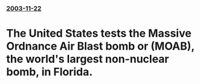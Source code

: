 ### [2003-11-22](/news/2003/11/22/index.md)

#  The United States tests the Massive Ordnance Air Blast bomb or (MOAB), the world's largest non-nuclear bomb, in Florida.




